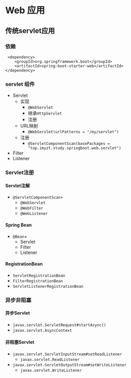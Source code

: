 # Web 应用

## 传统servlet应用

### 依赖
```
 <dependency>
    <groupId>org.springframework.boot</groupId>
    <artifactId>spring-boot-starter-web</artifactId>
</dependency> 
```


### servlet 组件

- Servlet
    - 实现
        - `@WebServlet`
        - 继承`HttpServlet`
        - 注册
    - URL映射
        - `@WebServlet(urlPatterns = "/my/servlet")`
    - 注册
        - `@ServletComponentScan(basePackages = "top.imyzt.study.springboot.web.servlet")`
- Filter
- Listener


### Servlet注册

#### Servlet注解

- `@ServletComponentScan+`  
    - `@WebServlet`
    - `@WebFilter`
    - `@WebListener`

#### Spring Bean

- `@Bean`+
    - Servlet
    - Filter
    - Listener


#### RegistrationBean

- `ServletRegistrationBean`
- `FilterRegistrationBean`
- `ServletListenerRegistrationBean`

### 异步非阻塞

#### 异步Servlet
- `javax.servlet.ServletRequest#startAsync()`
- `javax.servlet.AsyncContext`

#### 非阻塞Servlet 

- `javax.servlet.ServletInputStream#setReadListener`
    - `javax.servlet.ReadListener`
- `javax.servlet.ServletOutputStream#setWriteListener`
    - `javax.servlet.WriteListener`

